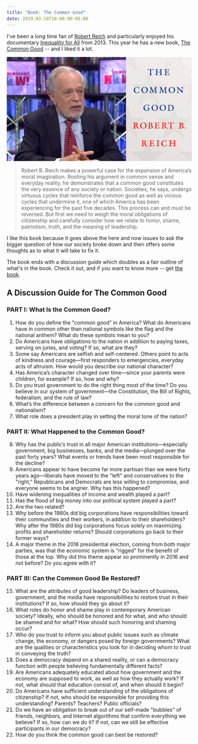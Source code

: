 ```yaml
---
title: "Book: The Common Good"
date: 2019-03-18T10:00:00-05:00
---
```


I've been a long time fan of [Robert Reich](http://robertreich.org/) and particularly enjoyed his documentary [Inequality for All](http://inequalityforall.com/) from 2013. This year he has a new book, [The Common Good](https://amzn.to/2Y6TiM3) -- and I liked it a lot.

![The Common Good Book and Author Photo](Reich-book.jpg)
 
> Robert B. Reich makes a powerful case for the expansion of America’s moral imagination. Rooting his argument in common sense and everyday reality, he demonstrates that a common good constitutes the very essence of any society or nation. Societies, he says, undergo virtuous cycles that reinforce the common good as well as vicious cycles that undermine it, one of which America has been experiencing for the past five decades. This process can and must be reversed. But first we need to weigh the moral obligations of citizenship and carefully consider how we relate to honor, shame, patriotism, truth, and the meaning of leadership.
 
I like this book because it goes above the here and now issues to ask the bigger question of how our society broke down and then offers some thoughts as to what it will take to fix it.

The book ends with a discussion guide which doubles as a fair outline of what's in the book. Check it out, and if you want to know more -- get [the book](https://amzn.to/2Y6TiM3).  

## A Discussion Guide for The Common Good 

### PART I: What Is the Common Good? 

1. How do you define the "common good" in America? What do Americans have in common other than national symbols like the flag and the national anthem? What do these symbols mean to you? 
2. Do Americans have obligations to the nation in addition to paying taxes, serving on juries, and voting? If so, what are they? 
3. Some say Americans are selfish and self-centered. Others point to acts of kindness and courage—first responders to emergencies, everyday acts of altruism. How would you describe our national character? 
4. Has America’s character changed over time—since your parents were children, for example? If so, how and why?
5. Do you trust government to do the right thing most of the time? Do you believe in our system of government—the Constitution, the Bill of Rights, federalism, and the rule of law? 
6. What’s the difference between a concern for the common good and nationalism? 
7. What role does a president play in setting the moral tone of the nation?

### PART II: What Happened to the Common Good? 

8. Why has the public’s trust in all major American institutions—especially government, big businesses, banks, and the media—plunged over the past forty years? What events or trends have been most responsible for the decline? 
9. Americans appear to have become far more partisan than we were forty years ago—liberals have moved to the "left" and conservatives to the "right," Republicans and Democrats are less willing to compromise, and everyone seems to be angrier. Why has this happened? 
10. Have widening inequalities of income and wealth played a part?
11. Has the flood of big money into our political system played a part?
12. Are the two related?
13. Why before the 1980s did big corporations have responsibilities toward their communities and their workers, in addition to their shareholders? Why after the 1980s did big corporations focus solely on maximizing profits and shareholder returns? Should corporations go back to their former ways? 
14. A major theme in the 2016 presidential election, coming from both major parties, was that the economic system is "rigged" for the benefit of those at the top. Why did this theme appear so prominently in 2016 and not before? Do you agree with it?

### PART III: Can the Common Good Be Restored?

15. What are the attributes of good leadership? Do leaders of business, government, and the media have responsibilities to restore trust in their institutions? If so, how should they go about it? 
16. What roles do honor and shame play in contemporary American society? Ideally, who should be honored and for what, and who should be shamed and for what? How should such honoring and shaming occur? 
17. Who do you trust to inform you about public issues such as climate change, the economy, or dangers posed by foreign governments? What are the qualities or characteristics you look for in deciding whom to trust in conveying the truth?
18. Does a democracy depend on a shared reality, or can a democracy function with people believing fundamentally different facts? 
19. Are Americans adequately educated about how government and the economy are supposed to work, as well as how they actually work? If not, what should that education consist of, and when should it begin? 
20. Do Americans have sufficient understanding of the obligations of citizenship? If not, who should be responsible for providing this understanding? Parents? Teachers? Public officials? 
21. Do we have an obligation to break out of our self-made "bubbles" of friends, neighbors, and Internet algorithms that confirm everything we believe? If so, how can we do it? If not, can we still be effective participants in our democracy? 
22. How do you think the common good can best be restored?

